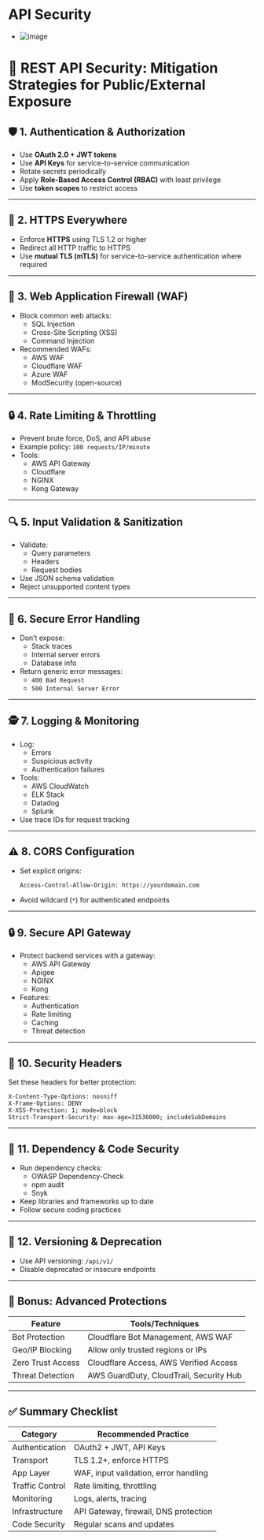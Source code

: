 # API Security
* ![image](https://github.com/sanjeevkomma/Spring-Boot/assets/7721150/660f7bed-0c28-4864-8a8a-4e1d28a9f00d)


# 🔐 REST API Security: Mitigation Strategies for Public/External Exposure

## 🛡️ 1. Authentication & Authorization

- Use **OAuth 2.0 + JWT tokens**
- Use **API Keys** for service-to-service communication
- Rotate secrets periodically
- Apply **Role-Based Access Control (RBAC)** with least privilege
- Use **token scopes** to restrict access

---

## 🔐 2. HTTPS Everywhere

- Enforce **HTTPS** using TLS 1.2 or higher
- Redirect all HTTP traffic to HTTPS
- Use **mutual TLS (mTLS)** for service-to-service authentication where required

---

## 🧱 3. Web Application Firewall (WAF)

- Block common web attacks:
  - SQL Injection
  - Cross-Site Scripting (XSS)
  - Command Injection
- Recommended WAFs:
  - AWS WAF
  - Cloudflare WAF
  - Azure WAF
  - ModSecurity (open-source)

---

## 🔒 4. Rate Limiting & Throttling

- Prevent brute force, DoS, and API abuse
- Example policy: `100 requests/IP/minute`
- Tools:
  - AWS API Gateway
  - Cloudflare
  - NGINX
  - Kong Gateway

---

## 🔍 5. Input Validation & Sanitization

- Validate:
  - Query parameters
  - Headers
  - Request bodies
- Use JSON schema validation
- Reject unsupported content types

---

## 📑 6. Secure Error Handling

- Don’t expose:
  - Stack traces
  - Internal server errors
  - Database info
- Return generic error messages:
  - `400 Bad Request`
  - `500 Internal Server Error`

---

## 🕵️ 7. Logging & Monitoring

- Log:
  - Errors
  - Suspicious activity
  - Authentication failures
- Tools:
  - AWS CloudWatch
  - ELK Stack
  - Datadog
  - Splunk
- Use trace IDs for request tracking

---

## ⚠️ 8. CORS Configuration

- Set explicit origins:
  ```http
  Access-Control-Allow-Origin: https://yourdomain.com
  ```
- Avoid wildcard (`*`) for authenticated endpoints

---

## 🔒 9. Secure API Gateway

- Protect backend services with a gateway:
  - AWS API Gateway
  - Apigee
  - NGINX
  - Kong
- Features:
  - Authentication
  - Rate limiting
  - Caching
  - Threat detection

---

## 🧠 10. Security Headers

Set these headers for better protection:

```http
X-Content-Type-Options: nosniff
X-Frame-Options: DENY
X-XSS-Protection: 1; mode=block
Strict-Transport-Security: max-age=31536000; includeSubDomains
```

---

## 🧬 11. Dependency & Code Security

- Run dependency checks:
  - OWASP Dependency-Check
  - npm audit
  - Snyk
- Keep libraries and frameworks up to date
- Follow secure coding practices

---

## 🔄 12. Versioning & Deprecation

- Use API versioning: `/api/v1/`
- Disable deprecated or insecure endpoints

---

## 🧰 Bonus: Advanced Protections

| Feature             | Tools/Techniques                      |
|---------------------|----------------------------------------|
| Bot Protection       | Cloudflare Bot Management, AWS WAF    |
| Geo/IP Blocking      | Allow only trusted regions or IPs     |
| Zero Trust Access    | Cloudflare Access, AWS Verified Access|
| Threat Detection     | AWS GuardDuty, CloudTrail, Security Hub |

---

## ✅ Summary Checklist

| Category         | Recommended Practice                  |
|------------------|----------------------------------------|
| Authentication   | OAuth2 + JWT, API Keys                |
| Transport        | TLS 1.2+, enforce HTTPS               |
| App Layer        | WAF, input validation, error handling |
| Traffic Control  | Rate limiting, throttling             |
| Monitoring       | Logs, alerts, tracing                 |
| Infrastructure   | API Gateway, firewall, DNS protection |
| Code Security    | Regular scans and updates             |

